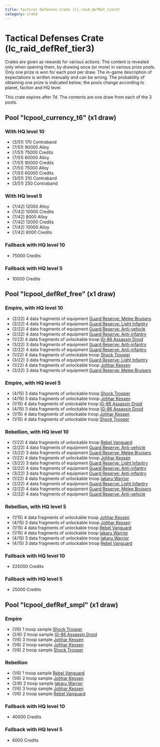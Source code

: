 ```yaml
---
title: Tactical Defenses Crate (lc_raid_defRef_tier3)
category: crate
---
```


# Tactical Defenses Crate (lc_raid_defRef_tier3)

Crates are given as rewards for various actions. The content is revealed only when opening them, by drawing once (or more) in various prize pools. Only one prize is won for each pool per draw. The in-game description of expectations is written manually and can be wrong. The probability of obtaining one prize is indicated below; the pools change according to planet, faction and HQ level.

This crate expires after 7d. The contents are one draw from each of the 3 pools.

## Pool "lcpool_currency_t6" (x1 draw)

### With HQ level 10

  * (3/51) 170 Contraband
  * (7/51) 90000 Alloy
  * (7/51) 75000 Credits
  * (7/51) 60000 Alloy
  * (7/51) 90000 Credits
  * (7/51) 75000 Alloy
  * (7/51) 60000 Credits
  * (3/51) 210 Contraband
  * (3/51) 250 Contraband

### With HQ level 5

  * (7/42) 12000 Alloy
  * (7/42) 10000 Credits
  * (7/42) 8000 Alloy
  * (7/42) 12000 Credits
  * (7/42) 10000 Alloy
  * (7/42) 8000 Credits

### Fallback with HQ level 10

  * 75000 Credits

### Fallback with HQ level 5

  * 10000 Credits

## Pool "lcpool_defRef_free" (x1 draw)

### Empire, with HQ level 10

  * (2/22) 4 data fragments of equipment [Guard Reserve: Melee Bruisers](eqpEmpireBarracksSummonMedium)
  * (2/22) 4 data fragments of equipment [Guard Reserve: Light Infantry](eqpEmpireBarracksSummonLight)
  * (2/22) 4 data fragments of equipment [Guard Reserve: Anti-vehicle](eqpEmpireFactorySummonHeavy)
  * (2/22) 4 data fragments of equipment [Guard Reserve: Anti-infantry](eqpEmpireBarracksSummonHeavy)
  * (1/22) 4 data fragments of unlockable troop [IG-86 Assassin Droid](IG86Droid)
  * (3/22) 3 data fragments of equipment [Guard Reserve: Anti-infantry](eqpEmpireFactorySummonLight)
  * (2/22) 4 data fragments of equipment [Guard Reserve: Anti-infantry](eqpEmpireFactorySummonLight)
  * (1/22) 4 data fragments of unlockable troop [Shock Trooper](Shock)
  * (3/22) 3 data fragments of equipment [Guard Reserve: Light Infantry](eqpEmpireBarracksSummonLight)
  * (1/22) 4 data fragments of unlockable troop [Johhar Kessen](EmpireJohhar)
  * (3/22) 3 data fragments of equipment [Guard Reserve: Melee Bruisers](eqpEmpireBarracksSummonMedium)

### Empire, with HQ level 5

  * (4/15) 3 data fragments of unlockable troop [Shock Trooper](Shock)
  * (4/15) 3 data fragments of unlockable troop [Johhar Kessen](EmpireJohhar)
  * (1/15) 4 data fragments of unlockable troop [IG-86 Assassin Droid](IG86Droid)
  * (4/15) 3 data fragments of unlockable troop [IG-86 Assassin Droid](IG86Droid)
  * (1/15) 4 data fragments of unlockable troop [Johhar Kessen](EmpireJohhar)
  * (1/15) 4 data fragments of unlockable troop [Shock Trooper](Shock)

### Rebellion, with HQ level 10

  * (1/22) 4 data fragments of unlockable troop [Rebel Vanguard](Vanguard)
  * (2/22) 4 data fragments of equipment [Guard Reserve: Anti-vehicle](eqpRebelFactorySummonHeavy)
  * (3/22) 3 data fragments of equipment [Guard Reserve: Melee Bruisers](eqpRebelBarracksSummonMedium)
  * (1/22) 4 data fragments of unlockable troop [Johhar Kessen](RebelJohhar)
  * (3/22) 3 data fragments of equipment [Guard Reserve: Light Infantry](eqpRebelBarracksSummonLight)
  * (2/22) 4 data fragments of equipment [Guard Reserve: Anti-infantry](eqpRebelFactorySummonLight)
  * (3/22) 3 data fragments of equipment [Guard Reserve: Anti-infantry](eqpRebelFactorySummonLight)
  * (1/22) 4 data fragments of unlockable troop [Iakaru Warrior](IakaruWarrior)
  * (2/22) 4 data fragments of equipment [Guard Reserve: Light Infantry](eqpRebelBarracksSummonLight)
  * (2/22) 4 data fragments of equipment [Guard Reserve: Melee Bruisers](eqpRebelBarracksSummonMedium)
  * (2/22) 4 data fragments of equipment [Guard Reserve: Anti-vehicle](eqpRebelBarracksSummonHeavy)

### Rebellion, with HQ level 5

  * (1/15) 4 data fragments of unlockable troop [Johhar Kessen](RebelJohhar)
  * (4/15) 3 data fragments of unlockable troop [Johhar Kessen](RebelJohhar)
  * (1/15) 4 data fragments of unlockable troop [Rebel Vanguard](Vanguard)
  * (1/15) 4 data fragments of unlockable troop [Iakaru Warrior](IakaruWarrior)
  * (4/15) 3 data fragments of unlockable troop [Iakaru Warrior](IakaruWarrior)
  * (4/15) 3 data fragments of unlockable troop [Rebel Vanguard](Vanguard)

### Fallback with HQ level 10

  * 225000 Credits

### Fallback with HQ level 5

  * 25000 Credits

## Pool "lcpool_defRef_smpl" (x1 draw)

### Empire

  * (1/6) 1 troop sample [Shock Trooper](Shock)
  * (2/6) 2 troop sample [IG-86 Assassin Droid](IG86Droid)
  * (1/6) 3 troop sample [Johhar Kessen](EmpireJohhar)
  * (1/6) 2 troop sample [Johhar Kessen](EmpireJohhar)
  * (1/6) 2 troop sample [Shock Trooper](Shock)

### Rebellion

  * (1/6) 1 troop sample [Rebel Vanguard](Vanguard)
  * (1/6) 2 troop sample [Johhar Kessen](RebelJohhar)
  * (2/6) 2 troop sample [Iakaru Warrior](IakaruWarrior)
  * (1/6) 3 troop sample [Johhar Kessen](RebelJohhar)
  * (1/6) 2 troop sample [Rebel Vanguard](Vanguard)

### Fallback with HQ level 10

  * 40000 Credits

### Fallback with HQ level 5

  * 6000 Credits